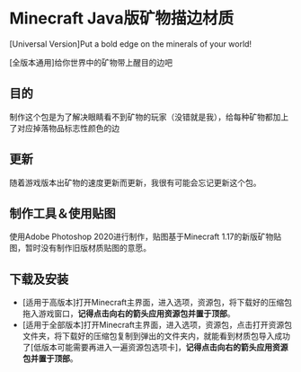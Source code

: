 # Minecraft Java版矿物描边材质
[Universal Version]Put a bold edge on the minerals of your world!

[全版本通用]给你世界中的矿物带上醒目的边吧

## 目的
制作这个包是为了解决眼睛看不到矿物的玩家（没错就是我），给每种矿物都加上了对应掉落物品标志性颜色的边
## 更新
随着游戏版本出矿物的速度更新而更新，我很有可能会忘记更新这个包。
## 制作工具＆使用贴图
使用Adobe Photoshop 2020进行制作，贴图基于Minecraft 1.17的新版矿物贴图，暂时没有制作旧版材质贴图的意愿。
## 下载及安装
- [适用于高版本]打开Minecraft主界面，进入选项，资源包，将下载好的压缩包拖入游戏窗口，**记得点击向右的箭头应用资源包并置于顶部**。
- [适用于全部版本]打开Minecraft主界面，进入选项，资源包，点击打开资源包文件夹，将下载好的压缩包复制到弹出的文件夹内，就能看到材质包导入成功了[低版本可能需要再进入一遍资源包选项卡]，**记得点击向右的箭头应用资源包并置于顶部**。
